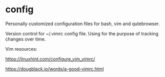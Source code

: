 # config
Personally customized configuration files for bash, vim and qutebrowser.

Version control for ~/.vimrc config file. Using for the purpose of tracking changes over time.

Vim resources:

https://linuxhint.com/configure_vim_vimrc/

https://dougblack.io/words/a-good-vimrc.html
